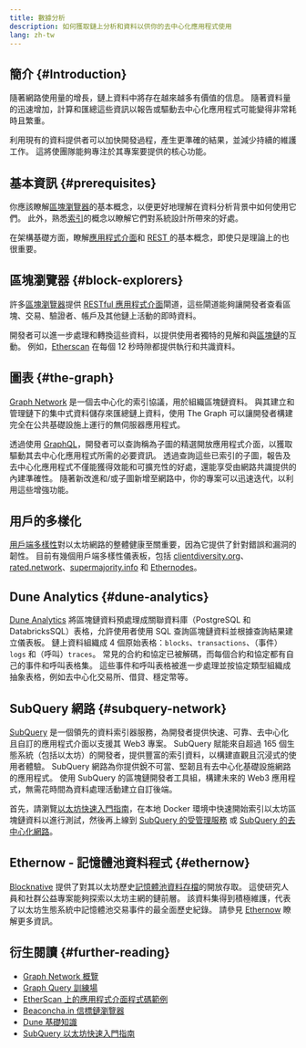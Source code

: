 ```yaml
---
title: 數據分析
description: 如何獲取鏈上分析和資料以供你的去中心化應用程式使用
lang: zh-tw
---
```


## 簡介 {#Introduction}

隨著網路使用量的增長，鏈上資料中將存在越來越多有價值的信息。 隨著資料量的迅速增加，計算和匯總這些資訊以報告或驅動去中心化應用程式可能變得非常耗時且繁重。

利用現有的資料提供者可以加快開發過程，產生更準確的結果，並減少持續的維護工作。 這將使團隊能夠專注於其專案要提供的核心功能。

## 基本資訊 {#prerequisites}

你應該瞭解[區塊瀏覽器](/developers/docs/data-and-analytics/block-explorers/)的基本概念，以便更好地理解在資料分析背景中如何使用它們。 此外，熟悉[索引](/glossary/#index)的概念以瞭解它們對系統設計所帶來的好處。

在架構基礎方面，瞭解[應用程式介面](https://www.wikipedia.org/wiki/API)和 [ REST ](https://www.wikipedia.org/wiki/Representational_state_transfer) 的基本概念，即使只是理論上的也很重要。

## 區塊瀏覽器 {#block-explorers}

許多[區塊瀏覽器](/developers/docs/data-and-analytics/block-explorers/)提供 [RESTful ](https://www.wikipedia.org/wiki/Representational_state_transfer) [應用程式介面](https://www.wikipedia.org/wiki/API)閘道，這些閘道能夠讓開發者查看區塊、交易、驗證者、帳戶及其他鏈上活動的即時資料。

開發者可以進一步處理和轉換這些資料，以提供使用者獨特的見解和與[區塊鏈](/glossary/#blockchain)的互動。 例如，[Etherscan](https://etherscan.io) 在每個 12 秒時隙都提供執行和共識資料。

## 圖表 {#the-graph}

[Graph Network](https://thegraph.com/) 是一個去中心化的索引協議，用於組織區塊鏈資料。 與其建立和管理鏈下的集中式資料儲存來匯總鏈上資料，使用 The Graph 可以讓開發者構建完全在公共基礎設施上運行的無伺服器應用程式。

透過使用 [GraphQL](https://graphql.org/)，開發者可以查詢稱為子圖的精選開放應用程式介面，以獲取驅動其去中心化應用程式所需的必要資訊。 透過查詢這些已索引的子圖，報告及去中心化應用程式不僅能獲得效能和可擴充性的好處，還能享受由網路共識提供的內建準確性。 隨著新改進和/或子圖新增至網路中，你的專案可以迅速迭代，以利用這些增強功能。

## 用戶的多樣化

[用戶端多樣性](/developers/docs/nodes-and-clients/client-diversity/)對以太坊網路的整體健康至關重要，因為它提供了針對錯誤和漏洞的韌性。 目前有幾個用戶端多樣性儀表板，包括 [clientdiversity.org](https://clientdiversity.org/)、[rated.network](https://www.rated.network)、[supermajority.info](https://supermajority.info//) 和 [Ethernodes](https://ethernodes.org/)。

## Dune Analytics {#dune-analytics}

[Dune Analytics](https://dune.com/) 將區塊鏈資料預處理成關聯資料庫（PostgreSQL 和 DatabricksSQL）表格，允許使用者使用 SQL 查詢區塊鏈資料並根據查詢結果建立儀表板。 鏈上資料組織成 4 個原始表格：`blocks`、`transactions`、（事件）`logs` 和（呼叫）`traces`。 常見的合約和協定已被解碼，而每個合約和協定都有自己的事件和呼叫表格集。 這些事件和呼叫表格被進一步處理並按協定類型組織成抽象表格，例如去中心化交易所、借貸、穩定幣等。

## SubQuery 網路 {#subquery-network}

[SubQuery](https://subquery.network/) 是一個領先的資料索引器服務，為開發者提供快速、可靠、去中心化且自訂的應用程式介面以支援其 Web3 專案。 SubQuery 賦能來自超過 165 個生態系統（包括以太坊）的開發者，提供豐富的索引資料，以構建直觀且沉浸式的使用者體驗。 SubQuery 網路為你提供銳不可當、堅韌且有去中心化基礎設施網路的應用程式。 使用 SubQuery 的區塊鏈開發者工具組，構建未來的 Web3 應用程式，無需花時間為資料處理活動建立自訂後端。

首先，請瀏覽[以太坊快速入門指南](https://academy.subquery.network/quickstart/quickstart_chains/ethereum-gravatar.html)，在本地 Docker 環境中快速開始索引以太坊區塊鏈資料以進行測試，然後再上線到 [SubQuery 的受管理服務](https://managedservice.subquery.network/) 或 [SubQuery 的去中心化網路](https://app.subquery.network/dashboard)。

## Ethernow - 記憶體池資料程式 {#ethernow}
[Blocknative](https://www.blocknative.com/) 提供了對其以太坊歷史[記憶體池資料存檔](https://www.ethernow.xyz/mempool-data-archive)的開放存取。 這使研究人員和社群公益專案能夠探索以太坊主網的鏈前層。 該資料集得到積極維護，代表了以太坊生態系統中記憶體池交易事件的最全面歷史紀錄。 請參見 [Ethernow](https://www.ethernow.xyz/) 瞭解更多資訊。

## 衍生閱讀 {#further-reading}

- [Graph Network 概覽](https://thegraph.com/docs/en/about/network/)
- [Graph Query 訓練場](https://thegraph.com/explorer/subgraph/graphprotocol/graph-network-mainnet?version=current)
- [EtherScan 上的應用程式介面程式碼範例](https://etherscan.io/apis#contracts)
- [Beaconcha.in 信標鏈瀏覽器](https://beaconcha.in)
- [Dune 基礎知識](https://docs.dune.com/#dune-basics)
- [SubQuery 以太坊快速入門指南](https://academy.subquery.network/indexer/quickstart/quickstart_chains/ethereum-gravatar.html)
